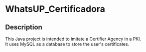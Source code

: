 # WhatsUP_Certificadora

## Description
This Java project is intended to imitate a Certifier Agency in a PKI. <br /> 
It uses MySQL as a database to store the user's certificates.
